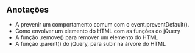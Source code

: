 ## Anotações
- A prevenir um comportamento comum com o event.preventDefault().
- Como envolver um elemento do HTML com as funções do jQuery
- A função .remove() para remover um elemento do HTML
- A função .parent() do jQuery, para subir na árvore do HTML
